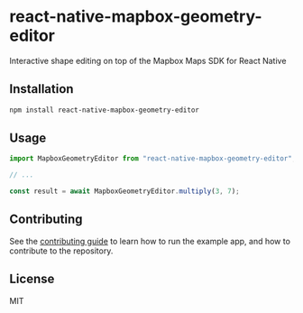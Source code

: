 # react-native-mapbox-geometry-editor

Interactive shape editing on top of the Mapbox Maps SDK for React Native

## Installation

```sh
npm install react-native-mapbox-geometry-editor
```

## Usage

```js
import MapboxGeometryEditor from "react-native-mapbox-geometry-editor";

// ...

const result = await MapboxGeometryEditor.multiply(3, 7);
```

## Contributing

See the [contributing guide](CONTRIBUTING.md) to learn how to run the example app, and how to contribute to the repository.

## License

MIT
